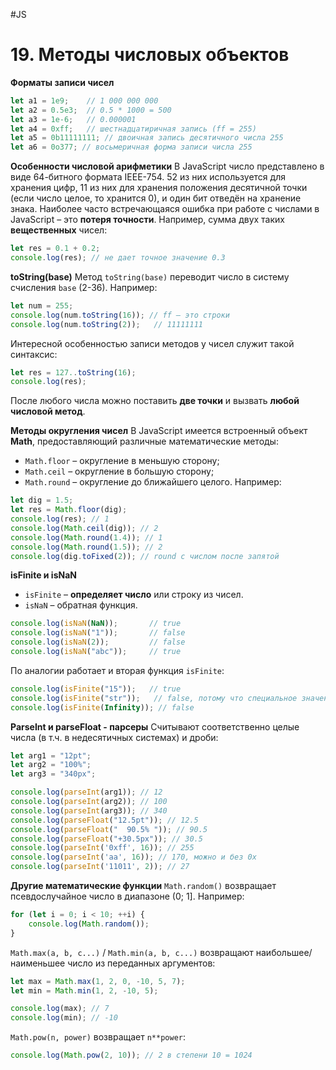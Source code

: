 #JS

# 19. Методы числовых объектов

**Форматы записи чисел**

```javascript
let a1 = 1e9;    // 1 000 000 000
let a2 = 0.5e3;  // 0.5 * 1000 = 500
let a3 = 1e-6;   // 0.000001
let a4 = 0xff;   // шестнадцатиричная запись (ff = 255)
let a5 = 0b11111111; // двоичная запись десятичного числа 255
let a6 = 0o377; // восьмеричная форма записи числа 255
```

**Особенности числовой арифметики**
В JavaScript число представлено в виде 64-битного формата IEEE-754. 52 из них используется для хранения цифр, 11 из них для хранения положения десятичной точки (если число целое, то хранится 0), и один бит отведён на хранение знака.
Наиболее часто встречающаяся ошибка при работе с числами в JavaScript – это **потеря точности**. Например, сумма двух таких **вещественных** чисел:

```javascript
let res = 0.1 + 0.2;
console.log(res); // не дает точное значение 0.3
```

**toString(base)**
Метод `toString(base)` переводит число в систему счисления `base` (2-36). Например:

```javascript
let num = 255;
console.log(num.toString(16)); // ff – это строки
console.log(num.toString(2));   // 11111111
```

Интересной особенностью записи методов у чисел служит такой синтаксис:

```javascript
let res = 127..toString(16);
console.log(res);
```

После любого числа можно поставить **две точки** и вызвать **любой числовой метод**.

**Методы округления чисел**
В JavaScript имеется встроенный объект **Math**, предоставляющий различные математические методы:
- `Math.floor` – округление в меньшую сторону;
- `Math.ceil` – округление в большую сторону;
- `Math.round` – округление до ближайшего целого.
Например:

```javascript
let dig = 1.5;
let res = Math.floor(dig);
console.log(res); // 1
console.log(Math.ceil(dig)); // 2
console.log(Math.round(1.4)); // 1
console.log(Math.round(1.5)); // 2
console.log(dig.toFixed(2)); // round с числом после запятой
```

**isFinite и isNaN**
- `isFinite` – **определяет число** или строку из чисел.
- `isNaN` – обратная функция.

```javascript
console.log(isNaN(NaN));       // true
console.log(isNaN("1"));       // false
console.log(isNaN(2));         // false
console.log(isNaN("abc"));     // true
```

По аналогии работает и вторая функция `isFinite`:

```javascript
console.log(isFinite("15"));   // true
console.log(isFinite("str"));   // false, потому что специальное значение: NaN
console.log(isFinite(Infinity)); // false
```

**ParseInt и parseFloat - парсеры**
Считывают соответственно целые числа (в т.ч. в недесятичных системах) и дроби:

```javascript
let arg1 = "12pt";
let arg2 = "100%";
let arg3 = "340px";

console.log(parseInt(arg1)); // 12
console.log(parseInt(arg2)); // 100
console.log(parseInt(arg3)); // 340
console.log(parseFloat("12.5pt")); // 12.5
console.log(parseFloat("  90.5% ")); // 90.5
console.log(parseFloat("+30.5px")); // 30.5
console.log(parseInt('0xff', 16)); // 255
console.log(parseInt('aa', 16)); // 170, можно и без 0x
console.log(parseInt('11011', 2)); // 27
```

**Другие математические функции**
`Math.random()` возвращает псевдослучайное число в диапазоне (0; 1]. Например:

```javascript
for (let i = 0; i < 10; ++i) {
    console.log(Math.random());
}
```

`Math.max(a, b, c...)` / `Math.min(a, b, c...)` возвращают наибольшее/наименьшее число из переданных аргументов:

```javascript
let max = Math.max(1, 2, 0, -10, 5, 7);
let min = Math.min(1, 2, -10, 5);

console.log(max); // 7
console.log(min); // -10
```

`Math.pow(n, power)` возвращает `n**power`:

```javascript
console.log(Math.pow(2, 10)); // 2 в степени 10 = 1024
```
